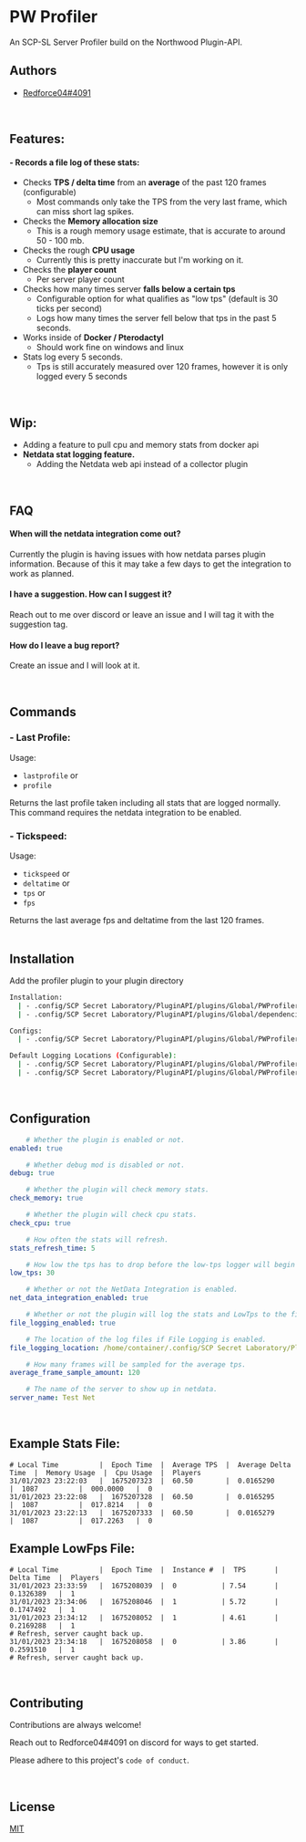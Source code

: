 
# PW Profiler

An SCP-SL Server Profiler build on the Northwood Plugin-API.
<br/>

## Authors

- [Redforce04#4091](https://git.peanutworshipers.net/Redforce04)
<br/>

## **Features:**
#### -  Records a file log of these stats:
- Checks **TPS / delta time** from an **average** of the past 120 frames (configurable)
    - Most commands only take the TPS from the very last frame, which can miss short lag spikes.
- Checks the **Memory allocation size** 
    - This is a rough memory usage estimate, that is accurate to around 50 - 100 mb.
- Checks the rough **CPU usage** 
    - Currently this is pretty inaccurate but I'm working on it.
- Checks the **player count**
    - Per server player count
- Checks how many times server **falls below a certain tps**
    - Configurable option for what qualifies as "low tps" (default is 30 ticks per second)
    - Logs how many times the server fell below that tps in the past 5 seconds.
- Works inside of  **Docker / Pterodactyl**
    - Should work fine on windows and linux
- Stats log every 5 seconds.
    - Tps is still accurately measured over 120 frames, however it is only logged every 5 seconds

<br/>

## **Wip:**
- Adding a feature to pull cpu and memory stats from docker api
- **Netdata stat logging feature.**
    - Adding the Netdata web api instead of a collector plugin 
<br/>

## FAQ

#### When will the netdata integration come out?

Currently the plugin is having issues with how netdata parses plugin information. Because of this it may take a few days to get the integration to work as planned. 

#### I have a suggestion. How can I suggest it?

Reach out to me over discord or leave an issue and I will tag it with the suggestion tag.

#### How do I leave a bug report?

Create an issue and I will look at it.


<br/>

## Commands

### - Last Profile:
Usage: 
- `lastprofile` or
- `profile`

Returns the last  profile taken including all stats that are logged normally. This command requires the netdata integration to be enabled.

### - Tickspeed:
Usage: 
- `tickspeed` or
- `deltatime` or
- `tps` or
- `fps`

Returns the last average fps and deltatime from the last 120 frames.
<br/>
<br/>

## Installation

Add the profiler plugin to your plugin directory

```bash
Installation:
  | - .config/SCP Secret Laboratory/PluginAPI/plugins/Global/PWProfiler.dll
  | - .config/SCP Secret Laboratory/PluginAPI/plugins/Global/dependencies/NewtonsoftJson.dll

Configs:
  | - .config/SCP Secret Laboratory/PluginAPI/plugins/Global/PWProfiler/config.yml

Default Logging Locations (Configurable): 
  | - .config/SCP Secret Laboratory/PluginAPI/plugins/Global/PWProfiler/Stats/Stats-{month}-{day}-{year}.txt
  | - .config/SCP Secret Laboratory/PluginAPI/plugins/Global/PWProfiler/LowTPS/LowTPS-{month}-{day}-{year}.txt
```
<br/>

## Configuration
```yml
    # Whether the plugin is enabled or not.
enabled: true

    # Whether debug mod is disabled or not.
debug: true

    # Whether the plugin will check memory stats.
check_memory: true

    # Whether the plugin will check cpu stats.
check_cpu: true

    # How often the stats will refresh.
stats_refresh_time: 5

    # How low the tps has to drop before the low-tps logger will begin triggering.
low_tps: 30

    # Whether or not the NetData Integration is enabled.
net_data_integration_enabled: true

    # Whether or not the plugin will log the stats and LowTps to the file.
file_logging_enabled: true

    # The location of the log files if File Logging is enabled.
file_logging_location: /home/container/.config/SCP Secret Laboratory/PluginAPI/plugins/global/PWProfiler/

    # How many frames will be sampled for the average tps.
average_frame_sample_amount: 120

    # The name of the server to show up in netdata.
server_name: Test Net
```

<br/>

## Example Stats File:

```
# Local Time          |  Epoch Time  |  Average TPS  |  Average Delta Time  |  Memory Usage  |  Cpu Usage  |  Players
31/01/2023 23:22:03   |  1675207323  |  60.50        |  0.0165290           |  1087          |  000.0000   |  0      
31/01/2023 23:22:08   |  1675207328  |  60.50        |  0.0165295           |  1087          |  017.8214   |  0      
31/01/2023 23:22:13   |  1675207333  |  60.50        |  0.0165279           |  1087          |  017.2263   |  0      
```


## Example LowFps File:
```
# Local Time          |  Epoch Time  |  Instance #  |  TPS       |  Delta Time  |  Players
31/01/2023 23:33:59   |  1675208039  |  0           | 7.54       |  0.1326389   |  1      
31/01/2023 23:34:06   |  1675208046  |  1           | 5.72       |  0.1747492   |  1      
31/01/2023 23:34:12   |  1675208052  |  1           | 4.61       |  0.2169288   |  1      
# Refresh, server caught back up. 
31/01/2023 23:34:18   |  1675208058  |  0           | 3.86       |  0.2591510   |  1      
# Refresh, server caught back up. 
```

<br/>

## Contributing

Contributions are always welcome!

Reach out to Redforce04#4091 on discord for ways to get started.

Please adhere to this project's `code of conduct`.


<br/>

## License

[MIT](https://choosealicense.com/licenses/mit/)

